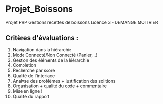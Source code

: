 # Projet_Boissons
Projet PHP Gestions recettes de boissons Licence 3 - DEMANGE MOITRIER

## Critères d'évaluations :
1. Navigation dans la hiérarchie
2. Mode Connecté/Non Connecté (Panier,...)
3. Gestion des éléments de la hiérarchie
4. Completion
5. Recherche par score
6. Qualité de l'interface 
7. Analyse des problèmes + justification des solitions
8. Organisation + qualité du code + commentaire
9. Mise en ligne !
10. Qualité du rapport
